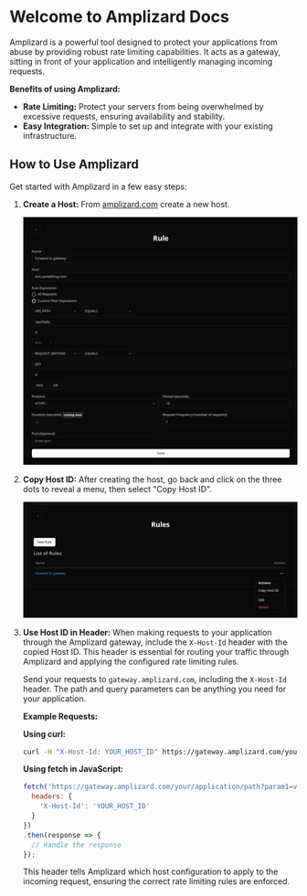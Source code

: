 # Welcome to Amplizard Docs

Amplizard is a powerful tool designed to protect your applications from abuse by providing robust rate limiting capabilities. It acts as a gateway, sitting in front of your application and intelligently managing incoming requests.

**Benefits of using Amplizard:**

*   **Rate Limiting:** Protect your servers from being overwhelmed by excessive requests, ensuring availability and stability.
*   **Easy Integration:** Simple to set up and integrate with your existing infrastructure.

## How to Use Amplizard

Get started with Amplizard in a few easy steps:

1.  **Create a Host:** From [amplizard.com](https://amplizard.com) create a new host.

    ![Create Host](assets/amplizard-rule-form.png)

2.  **Copy Host ID:** After creating the host, go back and click on the three dots to reveal a menu, then select "Copy Host ID".

    ![Copy Host ID](assets/amplizard-copy-host-id.png)

3.  **Use Host ID in Header:** When making requests to your application through the Amplizard gateway, include the `X-Host-Id` header with the copied Host ID. This header is essential for routing your traffic through Amplizard and applying the configured rate limiting rules.

    Send your requests to `gateway.amplizard.com`, including the `X-Host-Id` header. The path and query parameters can be anything you need for your application.

    **Example Requests:**

    **Using curl:**

    ```bash
    curl -H "X-Host-Id: YOUR_HOST_ID" https://gateway.amplizard.com/your/application/path?param1=value1&param2=value2
    ```

    **Using fetch in JavaScript:**

    ```javascript
    fetch('https://gateway.amplizard.com/your/application/path?param1=value1&param2=value2', {
      headers: {
        'X-Host-Id': 'YOUR_HOST_ID'
      }
    })
    .then(response => {
      // Handle the response
    });
    ```

    This header tells Amplizard which host configuration to apply to the incoming request, ensuring the correct rate limiting rules are enforced.